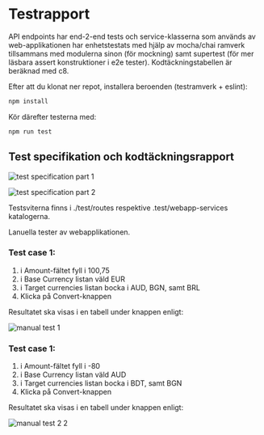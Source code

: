 # Testrapport

API endpoints har end-2-end tests och service-klasserna som används av web-applikationen har enhetstestats med hjälp av mocha/chai ramverk tillsammans med modulerna sinon (för mockning) samt supertest (för mer läsbara assert konstruktioner i e2e tester). Kodtäckningstabellen är beräknad med c8.   


Efter att du klonat ner repot, installera beroenden (testramverk + eslint):  

```bash
npm install
```

Kör därefter testerna med:

```bash
npm run test
```

## Test specifikation och kodtäckningsrapport

![test specification part 1](.readme/test-results_pt1.png)

![test specification part 2](.readme/test-results_pt2.png)


Testsviterna finns i ./test/routes respektive .test/webapp-services katalogerna.

Lanuella tester av webapplikationen. 

### Test case 1:
1. i Amount-fältet fyll i 100,75
2. i Base Currency listan väld EUR
3. i Target currencies listan bocka i AUD, BGN, samt BRL  
4. Klicka på Convert-knappen  

Resultatet ska visas i en tabell under knappen enligt:

![manual test 1](.readme/test-results_pt1.png)  

### Test case 1:
1. i Amount-fältet fyll i -80
2. i Base Currency listan väld AUD
3. i Target currencies listan bocka i BDT, samt BGN  
4. Klicka på Convert-knappen  

Resultatet ska visas i en tabell under knappen enligt:

![manual test 2 2](.readme/test-results_pt2.png)

